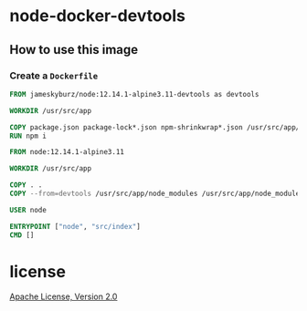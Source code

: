 # node-docker-devtools

## How to use this image

### Create a `Dockerfile`

```dockerfile
FROM jameskyburz/node:12.14.1-alpine3.11-devtools as devtools

WORKDIR /usr/src/app

COPY package.json package-lock*.json npm-shrinkwrap*.json /usr/src/app/
RUN npm i

FROM node:12.14.1-alpine3.11

WORKDIR /usr/src/app

COPY . .
COPY --from=devtools /usr/src/app/node_modules /usr/src/app/node_modules

USER node

ENTRYPOINT ["node", "src/index"]
CMD []
```
# license
[Apache License, Version 2.0](LICENSE)
